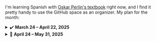 I'm learning Spanish with [Oskar Perlin's textbook][1] right now, and I find it pretty handy to use the GitHub space as an organizer. My plan for the month:

<details><summary>✔️ <b>March 24 &ndash; April 22, 2025</b></summary>
  
- [x] **2025-03-24** Lesson 28: text and words
- [x] **2025-03-25** Lesson 28: grammar
- [x] **2025-03-26** Lesson 28: exercises
- [x] **2025-03-27** Lesson 29: text and words
- [x] **2025-03-28** Lesson 29: grammar
- [x] **2025-03-29** Lesson 29: exercises
- [x] **2025-03-30** Lesson 30: read the story, learn new words
- [x] **2025-03-31** Lesson 30: grammar and exercises
- [x] **2025-04-01** Lesson 31: read the story, learn new words
- [x] **2025-04-02** Lesson 31: grammar and exercises
- [x] **2025-04-03** Lesson 32: read the story, learn new words
- [x] **2025-04-04** Lesson 32: grammar and exercises
- [x] **2025-04-05** Lesson 33: read the story, learn new words
- [x] **2025-04-06** Lesson 33: grammar and exercises
- [x] **2025-04-07** Lesson 34: read the story, learn new words
- [x] **2025-04-08** Lesson 34: grammar and exercises
- [x] **2025-04-09** Lesson 35: read the story, learn new words
- [x] **2025-04-10** Lesson 35: grammar and exercises
- [x] **2025-04-11** Lesson 36: read the story, learn new words
- [x] **2025-04-12** Lesson 36: grammar and exercises
- [x] **2025-04-13** Lesson 37: read the story, learn new words
- [x] **2025-04-14** Lesson 37: grammar and exercises
- [x] **2025-04-15** Lesson 38: read the story, learn new words
- [x] **2025-04-16** Lesson 38: grammar and exercises
- [x] **2025-04-17** Lesson 39: read the story, learn new words
- [x] **2025-04-18** Lesson 39: grammar and exercises
- [x] **2025-04-19** Lesson 40: read the story, learn new words
- [x] **2025-04-20** Lesson 40: grammar and exercises
- [x] **2025-04-21** Lesson 41: read the story, learn new words
- [x] **2025-04-22** Lesson 41: grammar and exercises

</details>

<details><summary>🚀 <b>April 24 &ndash; May 31, 2025</b></summary>
  
- [x] **2025-04-24** Lesson 42: read the story, learn new words
- [x] **2025-04-25** Lesson 42: grammar and exercises
- [x] **2025-04-26** Lesson 43: read the story, learn new words
- [x] **2025-04-27** Lesson 43: grammar and exercises
- [x] **2025-04-28** Lesson 44: read the story, learn new words
- [ ] **2025-04-29** Lesson 44: grammar and exercises
- [ ] **2025-04-30** Lesson 45: read the story, learn new words
- [ ] **2025-05-01** Lesson 45: grammar and exercises
- [ ] **2025-05-02** Lesson 46: read the story, learn new words
- [ ] **2025-05-03** Lesson 46: grammar and exercises
- [ ] **2025-05-04** Lesson 47: read the story, learn new words
- [ ] **2025-05-05** Lesson 47: grammar and exercises
- [ ] **2025-05-06** Lesson 48: read the story, learn new words
- [ ] **2025-05-07** Lesson 48: grammar and exercises
- [ ] **2025-05-08** Lesson 49: read the story, learn new words
- [ ] **2025-05-09** Lesson 49: grammar and exercises
- [ ] **2025-05-10** Lesson 50: read the story, learn new words
- [ ] **2025-05-11** Lesson 50: grammar and exercises
- [ ] **2025-05-12** Lesson 51: read the story, learn new words
- [ ] **2025-05-13** Lesson 51: grammar and exercises
- [ ] **2025-05-14** Lesson 52: read the story, learn new words
- [ ] **2025-05-15** Lesson 52: grammar and exercises
- [ ] **2025-05-16** Lesson 53: read the story, learn new words
- [ ] **2025-05-17** Lesson 53: grammar and exercises
- [ ] **2025-05-18** Lesson 54: read the story, learn new words
- [ ] **2025-05-19** Lesson 54: grammar and exercises
- [ ] **2025-05-20** Lesson 55: read the story, learn new words
- [ ] **2025-05-21** Lesson 55: grammar and exercises
- [ ] **2025-05-22** Lesson 56: read the story, learn new words
- [ ] **2025-05-23** Lesson 56: grammar and exercises
- [ ] **2025-05-24** Lesson 57: read the story, learn new words
- [ ] **2025-05-25** Lesson 57: grammar and exercises
- [ ] **2025-05-26** Lesson 58: read the story, learn new words
- [ ] **2025-05-27** Lesson 58: grammar and exercises
- [ ] **2025-05-28** Lesson 59: read the story, learn new words
- [ ] **2025-05-29** Lesson 59: grammar and exercises
- [ ] **2025-05-30** Lesson 60: read the story, learn new words
- [ ] **2025-05-31** Lesson 60: grammar and exercises

</details>


  [1]: https://github.com/vitalizzare/oskar_perlin_spanish.git
